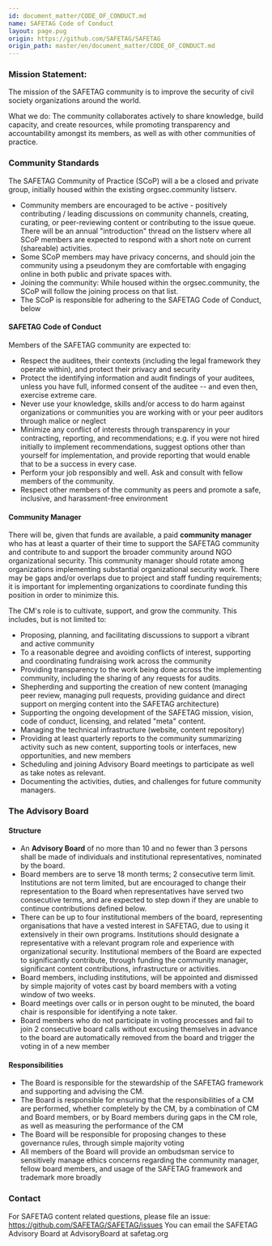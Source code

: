 ```yaml
---
id: document_matter/CODE_OF_CONDUCT.md
name: SAFETAG Code of Conduct
layout: page.pug
origin: https://github.com/SAFETAG/SAFETAG
origin_path: master/en/document_matter/CODE_OF_CONDUCT.md
---
```

### Mission Statement:

The mission of the SAFETAG community is to improve the security of civil society organizations around the world.

What we do: The community collaborates actively to share knowledge, build capacity, and create resources, while promoting transparency and accountability amongst its members, as well as with other communities of practice.

### Community Standards

The SAFETAG Community of Practice (SCoP) will a be a closed and private group, initially housed within the existing orgsec.community listserv.

* Community members are encouraged to be active - positively contributing / leading discussions on community channels, creating, curating, or peer-reviewing content or contributing to the issue queue. There will be an annual "introduction" thread on the listserv where all SCoP members are expected to respond with a short note on current (shareable) activities.
* Some SCoP members may have privacy concerns, and should join the community using a pseudonym they are comfortable with engaging online in both public and private spaces with.
* Joining the community: While housed within the orgsec.community, the SCoP will follow the joining process on that list.
* The SCoP is responsible for adhering to the SAFETAG Code of Conduct, below

#### SAFETAG Code of Conduct

Members of the SAFETAG community are expected to:

* Respect the auditees, their contexts (including the legal framework they operate within), and protect their privacy and security
* Protect the identifying information and audit findings of your auditees, unless you have full, informed consent of the auditee -- and even then, exercise extreme care.
* Never use your knowledge, skills and/or access to do harm against organizations or communities you are working with or your peer auditors through malice or neglect
* Minimize any conflict of interests through transparency in your contracting, reporting, and recommendations; e.g. if you were not hired initially to implement recommendations, suggest options other than yourself for implementation, and provide reporting that would enable that to be a success in every case.
* Perform your job responsibly and well. Ask and consult with fellow members of the community.
* Respect other members of the community as peers and promote a safe, inclusive, and harassment-free environment

#### Community Manager

There will be, given that funds are available, a paid **community manager** who has at least a quarter of their time to support the SAFETAG community and contribute to and support the broader community around NGO organizational security.  This community manager should rotate among organizations implementing substantial organizational security work. There may be gaps and/or overlaps due to project and staff funding requirements; it is important for implementing organizations to coordinate funding this position in order to minimize this.

The CM's role is to cultivate, support, and grow the community.  This includes, but is not limited to:

* Proposing, planning, and facilitating discussions to support a vibrant and active community
* To a reasonable degree and avoiding conflicts of interest, supporting and coordinating fundraising work across the community
* Providing transparency to the work being done across the implementing community, including the sharing of any requests for audits.
* Shepherding and supporting the creation of new content (managing peer review, managing pull requests, providing guidance and direct support on merging content into the SAFETAG architecture)
* Supporting the ongoing development of the SAFETAG mission, vision, code of conduct, licensing, and related "meta" content.
* Managing the technical infrastructure (website, content repository)
* Providing at least quarterly reports to the community summarizing activity such as new content, supporting tools or interfaces, new opportunities, and new members
* Scheduling and joining Advisory Board meetings to participate as well as take notes as relevant.
* Documenting the activities, duties, and challenges for future community managers.

### The Advisory Board

#### Structure

* An **Advisory Board** of no more than 10 and no fewer than 3 persons shall be made of individuals and institutional representatives, nominated by the board.
* Board members are to serve 18 month terms; 2 consecutive term limit. Institutions are not term limited, but are encouraged to change their representation to the Board when representatives have served two consecutive terms, and are expected to step down if they are unable to continue contributions defined below.
* There can be up to four institutional members of the board, representing organisations that have a vested interest in SAFETAG, due to using it extensively in their own programs. Institutions should designate a representative with a relevant program role and experience with organizational security. Institutional members of the Board are expected to significantly contribute, through funding the community manager, significant content contributions, infrastructure or activities.
* Board members, including institutions, will be appointed and dismissed by simple majority of votes cast by board members with a voting window of two weeks.
* Board meetings over calls or in person ought to be minuted, the board chair is responsible for identifying a note taker.
* Board members who do not participate in voting processes and fail to join 2 consecutive board calls without excusing themselves in advance to the board are automatically removed from the board and trigger the voting in of a new member

#### Responsibilities

* The Board is responsible for the stewardship of the SAFETAG framework and supporting and advising the CM.
* The Board is responsible for ensuring that the responsibilities of a CM are performed, whether completely by the CM, by a combination of CM and Board members, or by Board members during gaps in the CM role, as well as measuring the performance of the CM
* The Board will be responsible for proposing changes to these governance rules, through simple majority voting
* All members of the Board will provide an ombudsman service to sensitively manage ethics concerns regarding the community manager, fellow board members, and usage of the SAFETAG framework and trademark more broadly

### Contact

For SAFETAG content related questions, please file an issue: https://github.com/SAFETAG/SAFETAG/issues
You can email the SAFETAG Advisory Board at AdvisoryBoard at safetag.org



